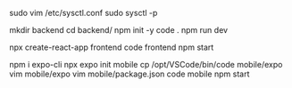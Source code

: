 sudo vim /etc/sysctl.conf 
sudo sysctl -p

mkdir backend
cd backend/
npm init -y
code .
npm run dev

npx create-react-app frontend
code frontend
npm start

npm i expo-cli
npx expo init mobile
cp /opt/VSCode/bin/code mobile/expo
vim mobile/expo 
vim mobile/package.json
code mobile
npm start

